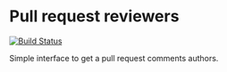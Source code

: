 # Pull request reviewers

[![Build Status](https://travis-ci.com/MauricioRobayo/pull-request-reviewers.svg?branch=develop)](https://travis-ci.com/MauricioRobayo/pull-request-reviewers)

Simple interface to get a pull request comments authors.
